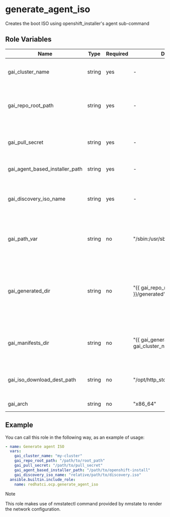 # generate_agent_iso

Creates the boot ISO using openshift_installer's agent sub-command

## Role Variables

Name                           | Type   | Required | Default                                          | Description
------------------------------ | ------ | -------- | ------------------------------------------------ | ------------
gai_cluster_name               | string | yes      | -                                                | Cluster name, typically defined in the inventory file.
gai_repo_root_path             | string | yes      | -                                                | Root path to place all files and folders required to build the agent ISO.
gai_pull_secret                | string | yes      | -                                                | Pull secret to download images required to build the agent ISO.
gai_agent_based_installer_path | string | yes      | -                                                | Path to find `openshift-install` binary
gai_discovery_iso_name         | string | yes      | -                                                | Relateive path to discovery ISO name, typically defined in ABI inventories.
gai_path_var                   | string | no       | "/sbin:/usr/sbin:/usr/local/bin/"                | String to append to `PATH` environment variable when creating the agent ISO.
gai_generated_dir              | string | no       | "{{ gai_repo_root_path }}/generated"             | Directory to place pull secret, using it afterwards as value for `XDG_RUNTIME_DIR` environment variable when creating the agent ISO.
gai_manifests_dir              | string | no       | "{{ gai_generated_dir }}/{{ gai_cluster_name }}" | Directory to save the manifests that are lately used to save the generated ISO.
gai_iso_download_dest_path     | string | no       | "/opt/http_store/data"                           | Root directory to eventually save the generated agent ISO.
gai_arch                       | string | no       | "x86_64"                                         | Cluster architecture.

## Example

You can call this role in the following way, as an example of usage:

```yaml
- name: Generate agent ISO
  vars:
    gai_cluster_name: "my-cluster"
    gai_repo_root_path: "/path/to/root_path"
    gai_pull_secret: "/path/to/pull_secret"
    gai_agent_based_installer_path: "/path/to/openshift-install"
    gai_discovery_iso_name: "relative/path/to/discovery.iso"
  ansible.builtin.include_role:
    name: redhatci.ocp.generate_agent_iso
```

> [!NOTE]
> This role makes use of nmstatectl command provided by nmstate to render the network configuration.
